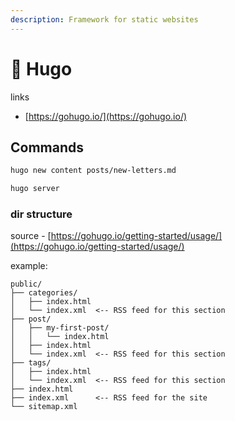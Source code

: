 ```yaml
---
description: Framework for static websites
---
```


# 🤗 Hugo

links

* [https://gohugo.io/](https://gohugo.io/)

## Commands

```bash
hugo new content posts/new-letters.md

hugo server
```

### dir structure

source - [https://gohugo.io/getting-started/usage/](https://gohugo.io/getting-started/usage/)

example:

```
public/
├── categories/
│   ├── index.html
│   └── index.xml  <-- RSS feed for this section
├── post/
│   ├── my-first-post/
│   │   └── index.html
│   ├── index.html
│   └── index.xml  <-- RSS feed for this section
├── tags/
│   ├── index.html
│   └── index.xml  <-- RSS feed for this section
├── index.html
├── index.xml      <-- RSS feed for the site
└── sitemap.xml
```
